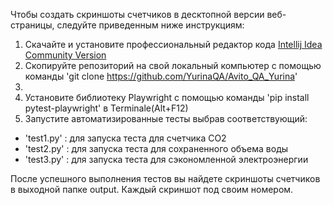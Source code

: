 Чтобы создать скриншоты счетчиков в десктопной версии веб-страницы, следуйте приведенным ниже инструкциям:

1. Скачайте и установите профессиональный редактор кода [Intellij Idea Community Version](https://www.jetbrains.com/idea/download/?section=windows)
2. Скопируйте репозиторий на свой локальный компьютер с помощью команды 'git clone https://github.com/YurinaQA/Avito_QA_Yurina'
3. 
5. Установите библиотеку Playwright с помощью команды 'pip install pytest-playwright' в Terminale(Alt+F12)
6. Запустите автоматизированные тесты выбрав соответствующий:
- 'test1.py' : для запуска теста для счетчика CO2
- 'test2.py' : для запуска теста для сохраненного объема воды
- 'test3.py' : для запуска теста для сэкономленной электроэнергии

После успешного выполнения тестов вы найдете скриншоты счетчиков в выходной папке output. Каждый скриншот под своим номером.

